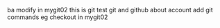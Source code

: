ba
modify in mygit02
this is git
test git and github about account
add git commands eg checkout in mygit02
